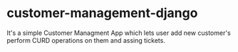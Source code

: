 # customer-management-django

It's a simple Customer Managment App which lets user add new customer's perform CURD operations on them and assing tickets.
